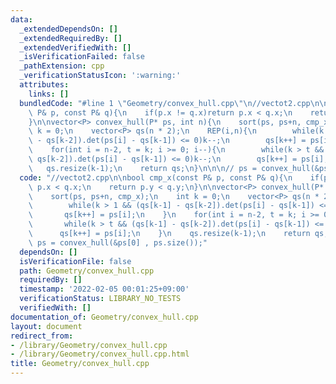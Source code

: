```yaml
---
data:
  _extendedDependsOn: []
  _extendedRequiredBy: []
  _extendedVerifiedWith: []
  _isVerificationFailed: false
  _pathExtension: cpp
  _verificationStatusIcon: ':warning:'
  attributes:
    links: []
  bundledCode: "#line 1 \"Geometry/convex_hull.cpp\"\n//vectot2.cpp\n\nbool cmp_x(const\
    \ P& p, const P& q){\n    if(p.x != q.x)return p.x < q.x;\n    return p.y < q.y;\n\
    }\n\nvector<P> convex_hull(P* ps, int n){\n    sort(ps, ps+n, cmp_x);\n    int\
    \ k = 0;\n    vector<P> qs(n * 2);\n    REP(i,n){\n        while(k > 1 && (qs[k-1]\
    \ - qs[k-2]).det(ps[i] - qs[k-1]) <= 0)k--;\n        qs[k++] = ps[i];\n    }\n\
    \    for(int i = n-2, t = k; i >= 0; i--){\n        while(k > t && (qs[k-1] -\
    \ qs[k-2]).det(ps[i] - qs[k-1]) <= 0)k--;\n        qs[k++] = ps[i];\n    }\n \
    \   qs.resize(k-1);\n    return qs;\n}\n\n\n// ps = convex_hull(&ps[0] , ps.size());\n"
  code: "//vectot2.cpp\n\nbool cmp_x(const P& p, const P& q){\n    if(p.x != q.x)return\
    \ p.x < q.x;\n    return p.y < q.y;\n}\n\nvector<P> convex_hull(P* ps, int n){\n\
    \    sort(ps, ps+n, cmp_x);\n    int k = 0;\n    vector<P> qs(n * 2);\n    REP(i,n){\n\
    \        while(k > 1 && (qs[k-1] - qs[k-2]).det(ps[i] - qs[k-1]) <= 0)k--;\n \
    \       qs[k++] = ps[i];\n    }\n    for(int i = n-2, t = k; i >= 0; i--){\n \
    \       while(k > t && (qs[k-1] - qs[k-2]).det(ps[i] - qs[k-1]) <= 0)k--;\n  \
    \      qs[k++] = ps[i];\n    }\n    qs.resize(k-1);\n    return qs;\n}\n\n\n//\
    \ ps = convex_hull(&ps[0] , ps.size());"
  dependsOn: []
  isVerificationFile: false
  path: Geometry/convex_hull.cpp
  requiredBy: []
  timestamp: '2022-02-05 00:01:25+09:00'
  verificationStatus: LIBRARY_NO_TESTS
  verifiedWith: []
documentation_of: Geometry/convex_hull.cpp
layout: document
redirect_from:
- /library/Geometry/convex_hull.cpp
- /library/Geometry/convex_hull.cpp.html
title: Geometry/convex_hull.cpp
---
```

